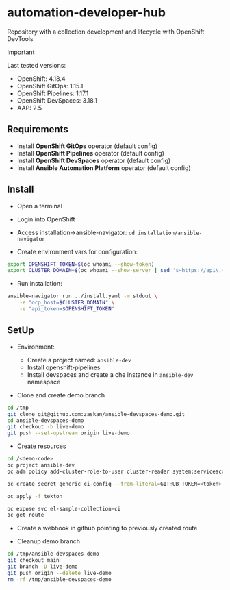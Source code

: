 # automation-developer-hub

Repository with a collection development and lifecycle with OpenShift DevTools

> [!IMPORTANT]  
> Last tested versions: 
> - OpenShift: 4.18.4
> - OpenShift GitOps: 1.15.1
> - OpenShift Pipelines: 1.17.1 
> - OpenShift DevSpaces: 3.18.1
> - AAP: 2.5


## Requirements

- Install **OpenShift GitOps** operator (default config)
- Install **OpenShift Pipelines** operator (default config)
- Install **OpenShift DevSpaces** operator (default config)
- Install **Ansible Automation Platform** operator (default config)



## Install

- Open a terminal

- Login into OpenShift

- Access installation->ansible-navigator: `cd installation/ansible-navigator`

- Create environment vars for configuration:

```sh
export OPENSHIFT_TOKEN=$(oc whoami --show-token)
export CLUSTER_DOMAIN=$(oc whoami --show-server | sed 's~https://api\.~~' | sed 's~:.*~~')
```

- Run installation:

```sh
ansible-navigator run ../install.yaml -m stdout \
    -e "ocp_host=$CLUSTER_DOMAIN" \
    -e "api_token=$OPENSHIFT_TOKEN"
```


## SetUp

- Environment:
    - Create a project named: `ansible-dev`
    - Install openshift-pipelines
    - Install devspaces and create a che instance in `ansible-dev` namespace

- Clone and create demo branch
```sh
cd /tmp
git clone git@github.com:zaskan/ansible-devspaces-demo.git
cd ansible-devspaces-demo
git checkout -b live-demo
git push --set-upstream origin live-demo
```

- Create resources
```sh
cd /<demo-code>
oc project ansible-dev
oc adm policy add-cluster-role-to-user cluster-reader system:serviceaccount:ansible-dev:pipeline

oc create secret generic ci-config --from-literal=GITHUB_TOKEN=<token>

oc apply -f tekton

oc expose svc el-sample-collection-ci
oc get route 
```

- Create a webhook in github pointing to previously created route

- Cleanup demo branch
```sh
cd /tmp/ansible-devspaces-demo
git checkout main
git branch -D live-demo
git push origin --delete live-demo
rm -rf /tmp/ansible-devspaces-demo
```